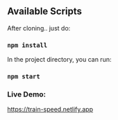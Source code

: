 ## Available Scripts

After cloning.. just do:

### `npm install`

In the project directory, you can run:

### `npm start`

### Live Demo:

https://train-speed.netlify.app

